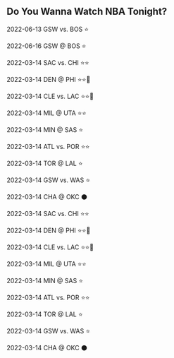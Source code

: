 ## Do You Wanna Watch NBA Tonight?

2022-06-13 GSW vs. BOS :star:

2022-06-16 GSW @ BOS :star:

2022-03-14 SAC vs. CHI :star::star:

2022-03-14 DEN @ PHI :star::star::star2:

2022-03-14 CLE vs. LAC :star::star::star2:

2022-03-14 MIL @ UTA :star::star:

2022-03-14 MIN @ SAS :star:

2022-03-14 ATL vs. POR :star::star:

2022-03-14 TOR @ LAL :star:

2022-03-14 GSW vs. WAS :star:

2022-03-14 CHA @ OKC :black_circle:

2022-03-14 SAC vs. CHI :star::star:

2022-03-14 DEN @ PHI :star::star::star2:

2022-03-14 CLE vs. LAC :star::star::star2:

2022-03-14 MIL @ UTA :star::star:

2022-03-14 MIN @ SAS :star:

2022-03-14 ATL vs. POR :star::star:

2022-03-14 TOR @ LAL :star:

2022-03-14 GSW vs. WAS :star:

2022-03-14 CHA @ OKC :black_circle:

